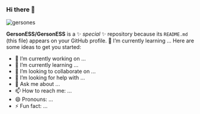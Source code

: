 ### Hi there 👋
![gersones](https://user-images.githubusercontent.com/62805855/112034622-70571600-8b1d-11eb-92e3-cba8b29f5651.png)

**GersonESS/GersonESS** is a ✨ _special_ ✨ repository because its `README.md` (this file) appears on your GitHub profile.
🌱 I’m currently learning ...
Here are some ideas to get you started:

- 🔭 I’m currently working on ...
- 🌱 I’m currently learning ...
- 👯 I’m looking to collaborate on ...
- 🤔 I’m looking for help with ...
- 💬 Ask me about ...
- 📫 How to reach me: ...
- 😄 Pronouns: ...
- ⚡ Fun fact: ...
